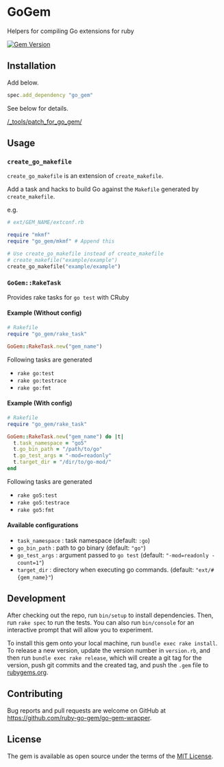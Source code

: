 # GoGem
Helpers for compiling Go extensions for ruby

[![Gem Version](https://badge.fury.io/rb/go_gem.svg)](https://badge.fury.io/rb/go_gem)

## Installation
Add below.

```ruby
spec.add_dependency "go_gem"
```

See below for details.

[/_tools/patch_for_go_gem/](/_tools/patch_for_go_gem/)

## Usage
### `create_go_makefile`
`create_go_makefile` is an extension of `create_makefile`.

Add a task and hacks to build Go against the `Makefile` generated by `create_makefile`.

e.g.

```ruby
# ext/GEM_NAME/extconf.rb

require "mkmf"
require "go_gem/mkmf" # Append this

# Use create_go_makefile instead of create_makefile
# create_makefile("example/example")
create_go_makefile("example/example")
```

### `GoGem::RakeTask`
Provides rake tasks for `go test` with CRuby

#### Example (Without config)
```ruby
# Rakefile
require "go_gem/rake_task"

GoGem::RakeTask.new("gem_name")
```

Following tasks are generated

* `rake go:test`
* `rake go:testrace`
* `rake go:fmt`

#### Example (With config)
```ruby
# Rakefile
require "go_gem/rake_task"

GoGem::RakeTask.new("gem_name") do |t|
  t.task_namespace = "go5"
  t.go_bin_path = "/path/to/go"
  t.go_test_args = "-mod=readonly"
  t.target_dir = "/dir/to/go-mod/"
end
```

Following tasks are generated

* `rake go5:test`
* `rake go5:testrace`
* `rake go5:fmt`

#### Available configurations
* `task_namespace` : task namespace (default: `:go`)
* `go_bin_path` : path to go binary (default: `"go"`)
* `go_test_args` : argument passed to `go test` (default: `"-mod=readonly -count=1"`)
* `target_dir` : directory when executing go commands. (default: `"ext/#{gem_name}"`)

## Development

After checking out the repo, run `bin/setup` to install dependencies. Then, run `rake spec` to run the tests. You can also run `bin/console` for an interactive prompt that will allow you to experiment.

To install this gem onto your local machine, run `bundle exec rake install`. To release a new version, update the version number in `version.rb`, and then run `bundle exec rake release`, which will create a git tag for the version, push git commits and the created tag, and push the `.gem` file to [rubygems.org](https://rubygems.org).

## Contributing

Bug reports and pull requests are welcome on GitHub at https://github.com/ruby-go-gem/go-gem-wrapper.

## License

The gem is available as open source under the terms of the [MIT License](https://opensource.org/licenses/MIT).
